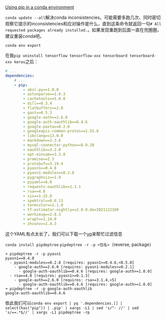 [Using pip in a conda environment](https://www.anaconda.com/blog/using-pip-in-a-conda-environment)

`conda update --all`解决conda inconsistencies。可能需要多跑几次、同时密切观察它提示的inconsistencies和应对操作是什么，直到这条命令就返回一句`# All requested packages already installed.`。如果发现重跑到后面一直在兜圈圈，建议重装conda吧。

`conda env export`

在我`pip uninstall tensorflow tensorflow-xxx tensorboard tensorboard-xxx keras`之后：

```yaml
# ...
dependencies:
	# ...
	- pip:
		- absl-py==1.0.0
	    - astunparse==1.6.3
	    - cachetools==5.0.0
	    - dill==0.3.4
	    - flatbuffers==2.0
	    - gast==0.5.3
	    - google-auth==2.6.0
	    - google-auth-oauthlib==0.4.6
	    - google-pasta==0.2.0
	    - googleapis-common-protos==1.55.0
	    - libclang==13.0.0
	    - markdown==3.3.6
	    - mysql-connector-python==8.0.28
	    - oauthlib==3.2.0
	    - opt-einsum==3.3.0
	    - promise==2.3
	    - protobuf==3.19.4
	    - pyasn1==0.4.8
	    - pyasn1-modules==0.2.8
	    - pygraphviz==1.9
	    - pyyaml==6.0
	    - requests-oauthlib==1.3.1
	    - rsa==4.8
	    - six==1.15.0
	    - spektral==0.0.13
	    - termcolor==1.1.0
	    - tf-estimator-nightly==2.8.0.dev2021122109
	    - werkzeug==2.0.3
	    - wrapt==1.14.0
	    - zhconv==1.4.3
```

这个YAML有点太长了，我们可以下载一个[yq](https://kislyuk.github.io/yq/)来帮忙过滤信息

`conda install pipdeptree`
`pipdeptree -r -p <包名>`（reverse, package）

```
➜ pipdeptree -r -p pyasn1
pyasn1==0.4.8
  - pyasn1-modules==0.2.8 [requires: pyasn1>=0.4.6,<0.5.0]
    - google-auth==2.6.0 [requires: pyasn1-modules>=0.2.1]
      - google-auth-oauthlib==0.4.6 [requires: google-auth>=1.0.0]
  - rsa==4.8 [requires: pyasn1>=0.1.3]
    - google-auth==2.6.0 [requires: rsa>=3.1.4,<5]
      - google-auth-oauthlib==0.4.6 [requires: google-auth>=1.0.0]
➜ pipdeptree -r -p google-auth-oauthlib
google-auth-oauthlib==0.4.6
```

依此我们可以`conda env export | yq '.dependencies.[] | select(has("pip")) | .pip' | xargs -L1 | sed 's/^- //' | sed 's/==.*$//' | xargs -L1 pipdeptree -rp`